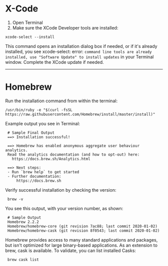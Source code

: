 # X-Code
  1. Open Terminal
  2. Make sure the XCode Developer tools are installed:
  ```
  xcode-select --install
  ```
  This command opens an installation dialog box if needed, or if it's already installed, you see xcode-select: error: 
  `command line tools are already installed, use "Software Update" to install updates` in your Terminal window. Complete the XCode update if needed.

---

# Homebrew
Run the installation command from within the terminal:

``` 
/usr/bin/ruby -e "$(curl -fsSL https://raw.githubusercontent.com/Homebrew/install/master/install)"
```

Example output you see in Terminal:

```
 # Sample Final Output
 ==> Installation successful!

 ==> Homebrew has enabled anonymous aggregate user behaviour analytics.
 Read the analytics documentation (and how to opt-out) here:
   https://docs.brew.sh/Analytics.html

 ==> Next steps:
 - Run `brew help` to get started
 - Further documentation:
     https://docs.brew.sh
```

Verify successful installation by checking the version:
```
 brew -v
```

You see this output, with your version number, as shown:

```
 # Sample Output
 Homebrew 2.2.2
 Homebrew/homebrew-core (git revision 7ac88; last commit 2020-01-02)
 Homebrew/homebrew-cask (git revision 8f0543; last commit 2020-01-02)
```

Homebrew provides access to many standard applications and packages, but isn't optimized for large binary-based applications. As an extension to brew, cask is available. To validate, you can list installed Casks:
```
 brew cask list
```
